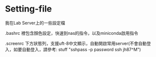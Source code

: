 # Setting-file
我在Lab Server上的一些設定檔

.bashrc    裡包含顏色設定，快速到nas的指令，以及miniconda啟用指令

.screenrc  下方狀態列，支援uft-8中文顯示，自動開啟常用server(不會自動登入，如要自動登入，請參考: stuff "sshpass -p password ssh jh87^M")
